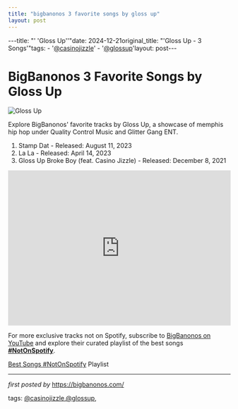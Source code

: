 ```yaml
---
title: "bigbanonos 3 favorite songs by gloss up"
layout: post
---
```

---title: "' 'Gloss Up''"date: 2024-12-21original_title: "'Gloss Up - 3 Songs'"tags:  - '[@casinojizzle](/tags/casinojizzle/)'  - '[@glossup](/tags/glossup/)'layout: post---<h1>BigBanonos 3 Favorite Songs by Gloss Up</h1><img alt="Gloss Up" src="https://www.okayplayer.com/media-library/gloss-up.png?id=33311013&width=980" /> <p>Explore BigBanonos' favorite tracks by Gloss Up, a showcase of memphis hip hop under Quality Control Music and Glitter Gang ENT.</p> <ol> <li>Stamp Dat - Released: August 11, 2023</li> <li>La La - Released: April 14, 2023</li> <li>Gloss Up Broke Boy (feat. Casino Jizzle) - Released: December 8, 2021</li></ol> <div> <iframe allow="autoplay; clipboard-write; encrypted-media; fullscreen; picture-in-picture" allowfullscreen="" frameborder="0" height="352" loading="lazy" src="https://open.spotify.com/embed/playlist/4FPXkMrzTNvhAxBu9eQJBa?utm_source=generator" width="100%"></iframe></div><!--Subscribe and Playlist Links--><div>    <p>For more exclusive tracks not on Spotify, subscribe to <a href="https://www.youtube.com/[@BigBanonos](/tags/BigBanonos/)" target="_blank">BigBanonos on YouTube</a> and explore their curated playlist of the best songs <strong>[#NotOnSpotify](/tags/NotOnSpotify/)</strong>.</p>    <p><a href="https://www.youtube.com/playlist?list=PLtuNtuTatqI0kFahUCbtbfenC_ET5O_tr" target="_blank">Best Songs [#NotOnSpotify](/tags/NotOnSpotify/) Playlist<br /></a></p></div><hr /><p><em>first posted by</em> <a href="https://bigbanonos.com/" rel="noopener" target="_new">https://bigbanonos.com/</a></p><p>tags: [@casinojizzle](/tags/casinojizzle/),[@glossup](/tags/glossup/),</p>